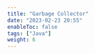 ```yaml
---
title: "Garbage Collector"
date: "2023-02-23 20:55"
enableToc: false
tags: ["Java"]
weight: 6
---
```

